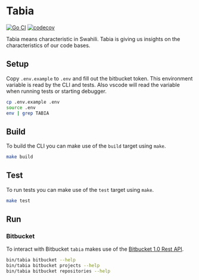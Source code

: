 # Tabia

[![Go CI](https://github.com/philips-labs/tabia/workflows/Go%20CI/badge.svg)](https://github.com/philips-labs/tabia/actions)
[![codecov](https://codecov.io/gh/philips-labs/tabia/branch/develop/graph/badge.svg?token=K2R9WOXNBm)](https://codecov.io/gh/philips-labs/tabia)

Tabia means characteristic in Swahili. Tabia is giving us insights on the characteristics of our code bases.

## Setup

Copy `.env.example` to `.env` and fill out the bitbucket token. This environment variable is read by the CLI and tests. Also vscode will read the variable when running tests or starting debugger.

```bash
cp .env.example .env
source .env
env | grep TABIA
```

## Build

To build the CLI you can make use of the `build` target using `make`.

```bash
make build
```

## Test

To run tests you can make use of the `test` target using `make`.

```bash
make test
```

## Run

### Bitbucket

To interact with Bitbucket `tabia` makes use of the [Bitbucket 1.0 Rest API](https://docs.atlassian.com/bitbucket-server/rest/7.3.0/bitbucket-rest.html).

```bash
bin/tabia bitbucket --help
bin/tabia bitbucket projects --help
bin/tabia bitbucket repositories --help
```
